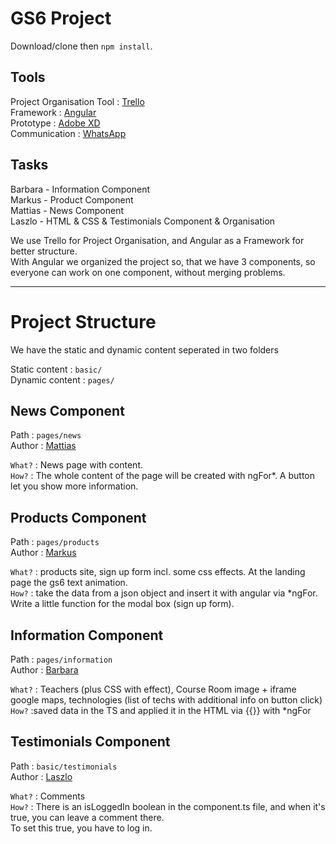 # GS6 Project
Download/clone then `npm install`.

## Tools

Project Organisation Tool : [Trello](https://www.trello.com)  
Framework : [Angular](https://angular.io/start)  
Prototype : [Adobe XD](https://www.adobe.com/hu/products/xd.html)  
Communication : [WhatsApp](https://whatsapp.com)  

## Tasks

Barbara - Information Component  
Markus - Product Component  
Mattias - News Component  
Laszlo - HTML & CSS & Testimonials Component & Organisation

We use Trello for Project Organisation, and Angular as a Framework for better structure.  
With Angular we organized the project so, that we have 3 components, so everyone can work on one component, without merging problems.

---

# Project Structure

We have the static and dynamic content seperated in two folders

Static content : `basic/`  
Dynamic content : `pages/`

## News Component
Path : `pages/news`  
Author : [Mattias](https://github.com/mattias-r)  

`What?` : News page with content.  
`How?` : The whole content of the page will be created with ngFor*. A button let you show more information.

## Products Component
Path : `pages/products`  
Author : [Markus](https://github.com/MarkusGehmayer)  

`What?` : products site, sign up form incl. some css effects. At the landing page the gs6 text animation.  
`How?` : take the data from a json object and insert it with angular via *ngFor. Write a little function for the modal box (sign up form). 

## Information Component
Path : `pages/information`  
Author : [Barbara](https://github.com/barbaraani)  

`What?` : Teachers (plus CSS with effect), Course Room image + iframe google maps, technologies (list of techs with additional info on button click)  
`How?` :saved data in the TS and applied it in the HTML via {{}} with *ngFor  

## Testimonials Component
Path : `basic/testimonials`  
Author : [Laszlo](https://github.com/voidlaszlo)  

`What?` : Comments  
`How?` : There is an isLoggedIn boolean in the component.ts file, and when it's true, you can leave a comment there.  
To set this true, you have to log in.
